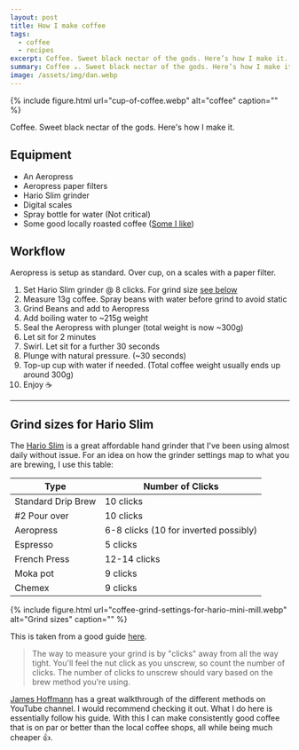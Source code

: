 ```yaml
---
layout: post
title: How I make coffee
tags:
  - coffee
  - recipes
excerpt: Coffee. Sweet black nectar of the gods. Here’s how I make it.
summary: Coffee ☕. Sweet black nectar of the gods. Here’s how I make it.
image: /assets/img/dan.webp
---
```


{% include figure.html url="cup-of-coffee.webp" alt="coffee" caption="" %}

Coffee. Sweet black nectar of the gods. Here's how I make it.

## Equipment

- An Aeropress
- Aeropress paper filters
- Hario Slim grinder
- Digital scales
- Spray bottle for water (Not critical)
- Some good locally roasted coffee ([Some I like](/wishlist/#coffee-))

## Workflow

Aeropress is setup as standard. Over cup, on a scales with a paper filter.

1. Set Hario Slim grinder @ 8 clicks. For grind size [see below](#grind-sizes-for-hario-slim)
2. Measure 13g coffee. Spray beans with water before grind to avoid static
3. Grind Beans and add to Aeropress
4. Add boiling water to ~215g weight
5. Seal the Aeropress with plunger (total weight is now ~300g)
6. Let sit for 2 minutes
7. Swirl. Let sit for a further 30 seconds
8. Plunge with natural pressure. (~30 seconds)
9. Top-up cup with water if needed. (Total coffee weight usually ends up around 300g)
10. Enjoy ☕

---

## Grind sizes for Hario Slim

The [Hario Slim](https://www.hario.co.uk/products/hario-mini-mill-slim-hand-coffee-grinder) is a great affordable hand grinder that I've been using almost daily without issue. For an idea on how the grinder settings map to what you are brewing, I use this table:

| Type               | Number of Clicks                      |
| ------------------ | ------------------------------------- |
| Standard Drip Brew | 10 clicks                             |
| #2 Pour over       | 10 clicks                             |
| Aeropress          | 6-8 clicks (10 for inverted possibly) |
| Espresso           | 5 clicks                              |
| French Press       | 12-14 clicks                          |
| Moka pot           | 9 clicks                              |
| Chemex             | 9 clicks                              |

{% include figure.html url="coffee-grind-settings-for-hario-mini-mill.webp" alt="Grind sizes" caption="" %}

This is taken from a good guide [here](https://howchoo.com/coffee/how-to-adjust-your-hario-mini-mill-coffee-grinder).

> The way to measure your grind is by "clicks" away from all the way tight. You'll feel the nut click as you unscrew, so count the number of clicks. The number of clicks to unscrew should vary based on the brew method you're using.

[James Hoffmann](https://www.youtube.com/channel/UCMb0O2CdPBNi-QqPk5T3gsQ) has a great walkthrough of the different methods on YouTube channel. I would recommend checking it out. What I do here is essentially follow his guide. With this I can make consistently good coffee that is on par or better than the local coffee shops, all while being much cheaper 👍.
